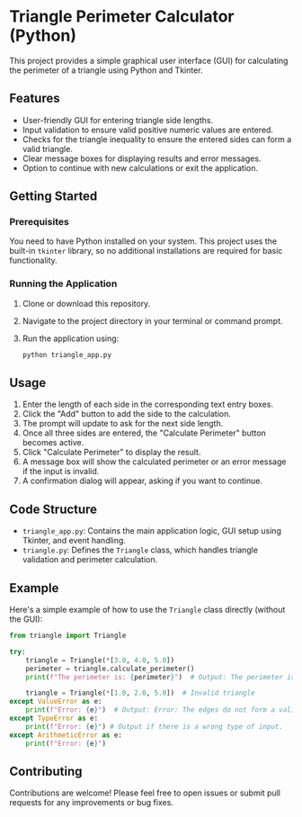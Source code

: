 # Triangle Perimeter Calculator (Python)

This project provides a simple graphical user interface (GUI) for calculating the perimeter of a triangle using Python and Tkinter.

## Features

*   User-friendly GUI for entering triangle side lengths.
*   Input validation to ensure valid positive numeric values are entered.
*   Checks for the triangle inequality to ensure the entered sides can form a valid triangle.
*   Clear message boxes for displaying results and error messages.
*   Option to continue with new calculations or exit the application.

## Getting Started

### Prerequisites

You need to have Python installed on your system. This project uses the built-in `tkinter` library, so no additional installations are required for basic functionality.

### Running the Application

1.  Clone or download this repository.
2.  Navigate to the project directory in your terminal or command prompt.
3.  Run the application using:

    ```bash
    python triangle_app.py
    ```

## Usage

1.  Enter the length of each side in the corresponding text entry boxes.
2.  Click the "Add" button to add the side to the calculation.
3.  The prompt will update to ask for the next side length.
4.  Once all three sides are entered, the "Calculate Perimeter" button becomes active.
5.  Click "Calculate Perimeter" to display the result.
6.  A message box will show the calculated perimeter or an error message if the input is invalid.
7.  A confirmation dialog will appear, asking if you want to continue.

## Code Structure

*   `triangle_app.py`: Contains the main application logic, GUI setup using Tkinter, and event handling.
*   `triangle.py`: Defines the `Triangle` class, which handles triangle validation and perimeter calculation.

## Example

Here's a simple example of how to use the `Triangle` class directly (without the GUI):

```python
from triangle import Triangle

try:
    triangle = Triangle(*[3.0, 4.0, 5.0])
    perimeter = triangle.calculate_perimeter()
    print(f"The perimeter is: {perimeter}")  # Output: The perimeter is: 12.0

    triangle = Triangle(*[1.0, 2.0, 5.0])  # Invalid triangle
except ValueError as e:
    print(f"Error: {e}")  # Output: Error: The edges do not form a valid triangle.
except TypeError as e:
    print(f"Error: {e}") # Output if there is a wrong type of input.
except ArithmeticError as e:
    print(f"Error: {e}")
```

## Contributing

Contributions are welcome! Please feel free to open issues or submit pull requests for any improvements or bug fixes.
